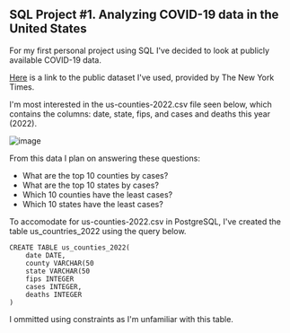 ## SQL Project #1. Analyzing COVID-19 data in the United States

For my first personal project using SQL I've decided to look at publicly available COVID-19 data.

[Here](https://github.com/nytimes/covid-19-data) is a link to the public dataset I've used, provided by The New York Times.

I'm most interested in the us-counties-2022.csv file seen below, which contains the columns: date, state, fips, and cases and deaths this year (2022).

![image](https://user-images.githubusercontent.com/105367716/169649777-1003a5a7-aae5-4762-b4e7-50ace6ff6c6a.png)

From this data I plan on answering these questions:

* What are the top 10 counties by cases?
* What are the top 10 states by cases?
* Which 10 counties have the least cases?
* Which 10 states have the least cases?

To accomodate for us-counties-2022.csv in PostgreSQL, I've created the table us_countries_2022 using the query below.
```
CREATE TABLE us_counties_2022(
    date DATE,
    county VARCHAR(50
    state VARCHAR(50
    fips INTEGER
    cases INTEGER,
    deaths INTEGER
)
```
I ommitted using constraints as I'm unfamiliar with this table.
